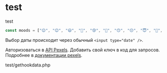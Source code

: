 # test
test    

```jsx
const moods = ["😌", "😊", "😄", "🤣", "😰", "🥰", "🙃", "😔", "😇", "🤔", "😩", "😭", "😤", "😵", "🤒", "🤤"];
```

Выбор даты происходит через обычный `<input type="date" />`.

Авторизоваться в [API Pexels](pexels.com/ru-ru/api/). Добавить свой ключ в код для запросов. Подробнее в [документации pexels](https://www.pexels.com/ru-ru/api/documentation/).

test/gethookdata.php
